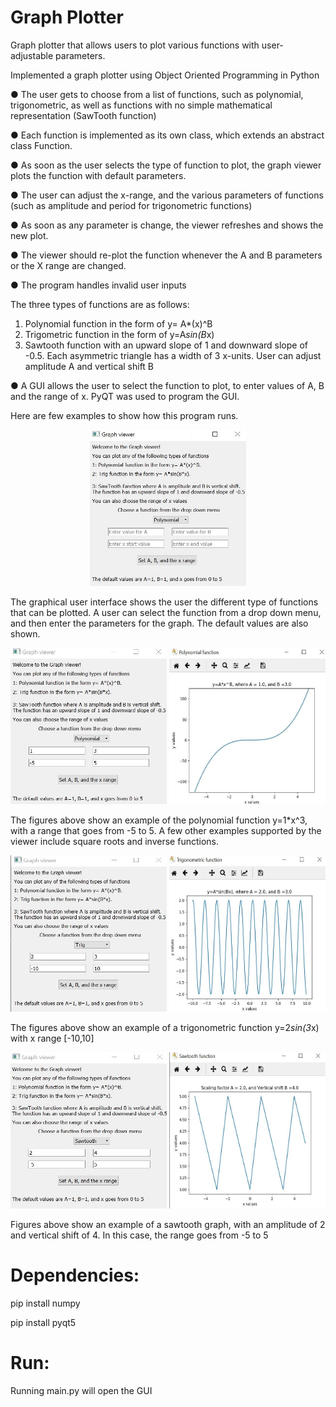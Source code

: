 # Graph Plotter
Graph plotter that allows users to plot various functions with user-adjustable parameters.

Implemented a graph plotter using Object Oriented Programming in Python

● The user gets to choose from a list of functions, such as polynomial, trigonometric, as well as functions with 
no simple mathematical representation (SawTooth function)

● Each function is implemented as its own class, which extends an abstract class Function. 

● As soon as the user selects the type of function to plot, the graph viewer plots the function with default parameters.  

● The user can adjust the x-range, and the various parameters of functions (such as amplitude and period for trigonometric functions)  

● As soon as any parameter is change, the viewer refreshes and shows the new plot. 

● The viewer should re-plot the function whenever the A and B parameters or the X
range are changed.

● The program handles invalid user inputs

The three types of functions are as follows:
1. Polynomial function in the form of y= A*(x)^B
2. Trigometric function in the form of y=A*sin(B*x)
3. Sawtooth function with an upward slope of 1 and downward slope of -0.5. Each asymmetric triangle has a width of 3 x-units. User can adjust amplitude A and vertical shift B

● A GUI allows the user to select the function to plot, to enter values of A, B and the range of x. PyQT was used to program the GUI.

Here are few examples to show how this program runs.
<figure>
<p style="text-align:center;"><img src="images/GUI.jpg" class="centerImage" alt="Graphical User Interface"  width="250" height="250" ></p>
</figure>

The graphical user interface shows the user the different type of functions that can be plotted. A user can select the function from a drop down menu, and then enter the parameters for the graph. The default values are also shown. 

<img src="images/polynomial_values.jpg" alt="Polynomial values"  width="250" height="250" >
<img src="images/polynomial_graph.jpg" alt="Polynomial graph"  width="250" height="250" >

The figures above show an example of the polynomial function y=1*x^3, with a range that goes from -5 to 5. A few other examples supported by the viewer include square roots and inverse functions.

<img src="images/trig_values.jpg" alt="Trig values"  width="250" height="250" >
<img src="images/trig_image.jpg" alt="Trig graph"  width="250" height="250" >

The figures above show an example of a trigonometric function y=2*sin(3*x) with x range [-10,10]

<img src="images/sawtooth_values.jpg" alt="Sawtooth values"  width="250" height="250" >
<img src="images/sawtooth_graph.jpg" alt="Sawotooth graph"  width="250" height="250" >

Figures above show an example of a sawtooth graph, with an amplitude of 2 and vertical shift of 4. In this case, the range goes from -5 to 5

# Dependencies:
pip install numpy

pip install pyqt5

# Run:
Running main.py will open the GUI
